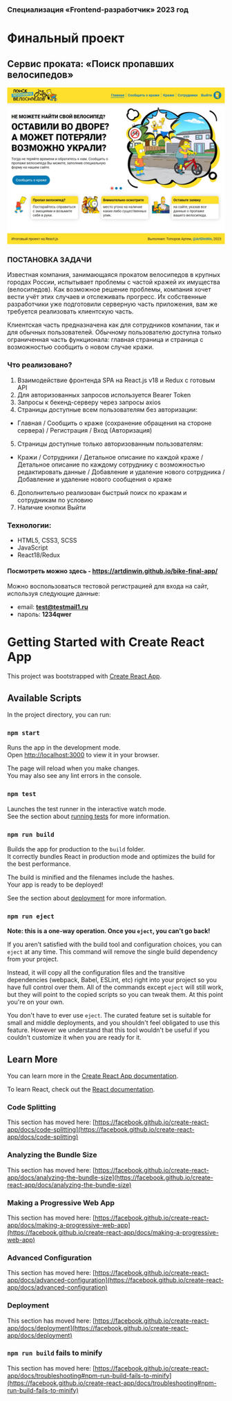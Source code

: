### Специализация «Frontend-разработчик» 2023 год
# Финальный проект
## Сервис проката: «Поиск пропавших велосипедов»

![Preview](https://raw.githubusercontent.com/ArtDinWin/bike-final-app/1587d09707c6b9df42f6d21361ab377f90040c90/preview.jpg)

### ПОСТАНОВКА ЗАДАЧИ
Известная компания, занимающаяся прокатом велосипедов в крупных городах России, испытывает проблемы с частой кражей их имущества (велосипедов). Как возможное решение проблемы, компания хочет вести учёт этих случаев и отслеживать прогресс. Их собственные разработчики уже подготовили серверную часть приложения, вам же требуется реализовать клиентскую часть.

Клиентская часть предназначена как для сотрудников компании, так и для обычных пользователей. Обычному пользователю доступна только ограниченная часть функционала: главная страница и страница с возможностью сообщить о новом случае кражи.

### Что реализовано?
1. Взаимодействие фронтенда SPA на React.js v18 и Redux c готовым API
2. Для авторизованных запросов используется Bearer Token 
3. Запросы к бекенд-серверу через запросы axios
4. Страницы доступные всем пользователям без авторизации:
- Главная / Сообщить о краже (сохранение обращения на стороне сервера) / Регистрация / Вход (Авторизация)
5. Страницы доступные только авторизованным пользователям:
- Кражи / Сотрудники / Детальное описание по каждой краже / Детальное описание по каждому сотруднику с возможностью редактировать данные / Добавление и удаление нового сотрудника / Добавление и удаление нового сообщения о краже
6. Дополнительно реализован быстрый поиск по кражам и сотрудникам по условию
7. Наличие кнопки Выйти

### Технологии:
- HTML5, CSS3, SCSS
- JavaScript
- React18/Redux

#### Посмотреть можно здесь - https://artdinwin.github.io/bike-final-app/

Можно воспользоваться тестовой регистрацией для входа на сайт, используя следующие данные:
- email: **test@testmail1.ru**
- пароль: **1234qwer**


# Getting Started with Create React App

This project was bootstrapped with [Create React App](https://github.com/facebook/create-react-app).

## Available Scripts

In the project directory, you can run:

### `npm start`

Runs the app in the development mode.\
Open [http://localhost:3000](http://localhost:3000) to view it in your browser.

The page will reload when you make changes.\
You may also see any lint errors in the console.

### `npm test`

Launches the test runner in the interactive watch mode.\
See the section about [running tests](https://facebook.github.io/create-react-app/docs/running-tests) for more information.

### `npm run build`

Builds the app for production to the `build` folder.\
It correctly bundles React in production mode and optimizes the build for the best performance.

The build is minified and the filenames include the hashes.\
Your app is ready to be deployed!

See the section about [deployment](https://facebook.github.io/create-react-app/docs/deployment) for more information.

### `npm run eject`

**Note: this is a one-way operation. Once you `eject`, you can't go back!**

If you aren't satisfied with the build tool and configuration choices, you can `eject` at any time. This command will remove the single build dependency from your project.

Instead, it will copy all the configuration files and the transitive dependencies (webpack, Babel, ESLint, etc) right into your project so you have full control over them. All of the commands except `eject` will still work, but they will point to the copied scripts so you can tweak them. At this point you're on your own.

You don't have to ever use `eject`. The curated feature set is suitable for small and middle deployments, and you shouldn't feel obligated to use this feature. However we understand that this tool wouldn't be useful if you couldn't customize it when you are ready for it.

## Learn More

You can learn more in the [Create React App documentation](https://facebook.github.io/create-react-app/docs/getting-started).

To learn React, check out the [React documentation](https://reactjs.org/).

### Code Splitting

This section has moved here: [https://facebook.github.io/create-react-app/docs/code-splitting](https://facebook.github.io/create-react-app/docs/code-splitting)

### Analyzing the Bundle Size

This section has moved here: [https://facebook.github.io/create-react-app/docs/analyzing-the-bundle-size](https://facebook.github.io/create-react-app/docs/analyzing-the-bundle-size)

### Making a Progressive Web App

This section has moved here: [https://facebook.github.io/create-react-app/docs/making-a-progressive-web-app](https://facebook.github.io/create-react-app/docs/making-a-progressive-web-app)

### Advanced Configuration

This section has moved here: [https://facebook.github.io/create-react-app/docs/advanced-configuration](https://facebook.github.io/create-react-app/docs/advanced-configuration)

### Deployment

This section has moved here: [https://facebook.github.io/create-react-app/docs/deployment](https://facebook.github.io/create-react-app/docs/deployment)

### `npm run build` fails to minify

This section has moved here: [https://facebook.github.io/create-react-app/docs/troubleshooting#npm-run-build-fails-to-minify](https://facebook.github.io/create-react-app/docs/troubleshooting#npm-run-build-fails-to-minify)
